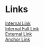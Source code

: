 # Links

[Internal Link](some-file.md)<br>
[Internal Full Link](https://github.com/davidwl/applaunchpad/blob/master/docs/application-setup.md)<br>
[External Link](https://applaunchpad-project.io)<br>
[Anchor Link](#noframework) <br>

<a name="noframework"></a>